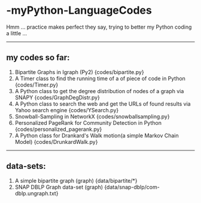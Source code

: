 # -myPython-LanguageCodes
Hmm ... practice makes perfect they say, trying to better my Python coding a little ...

---
  my codes so far:
---

  
1. Bipartite Graphs in Igraph (Py2) {codes/bipartite.py}
2. A Timer class to find the running time of a of piece of code in Python {codes/Timer.py}
3. A Python class to get the degree distribution of nodes of a graph via SNAPY {codes/GraphDegDistr.py}
4. A Python class to search the web and get the URLs of found results via Yahoo search engine {codes/YSearch.py}
5. Snowball-Sampling in NetworkX {codes/snowballsampling.py}
6. Personalized PageRank for Community Detection in Python {codes/personalized_pagerank.py}
7. A Python class for Drankard's Walk motion(a simple Markov Chain Model) {codes/DrunkardWalk.py}


---
  data-sets:
---


1. A simple bipartite graph (graph) {data/bipartite/*}
2. SNAP DBLP Graph data-set (graph) {data/snap-dblp/com-dblp.ungraph.txt}

    